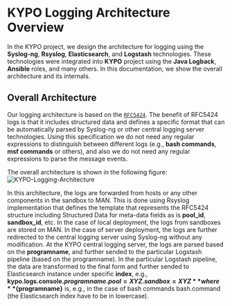 # KYPO Logging Architecture Overview
In the KYPO project, we design the architecture for logging using the **Syslog-ng**, **Rsyslog**, **Elasticsearch**, and **Logstash** technologies. These technologies were integrated into **KYPO** project using the **Java Logback**, **Ansible** roles, and many others. In this documentation, we show the overall architecture and its internals.

## Overall Architecture
Our logging architecture is based on the  [`RFC5424`](https://tools.ietf.org/html/rfc5424). The benefit of RFC5424 logs is that it includes structured data and defines a specific format that can be automatically parsed by Syslog-ng or other central logging server technologies. Using this specification we do not need any regular expressions to distinguish between different logs (e.g., **bash commands**, **msf commands** or others), and also we do not need any regular expressions to parse the message events.

The overall architecture is shown in the following figure:
![KYPO-Logging-Architecture](/img/extras/logging/KYPO-Logging-Architecture.png)

In this architecture, the logs are forwarded from hosts or any other components in the sandbox to MAN. This is done using Rsyslog implementation that defines the template that represents the RFC5424 structure including Structured Data for meta-data fields as is **pool_id**, **sandbox_id**, etc. In the case of local deployment, the logs from sandboxes are stored on MAN. In the case of server deployment, the logs are further redirected to the central logging server using Syslog-ng without any modification. At the KYPO central logging server, the logs are parsed based on the **programname**, and further sended to the particular Logstash pipeline (based on the programname). In the particular Logstash pipeline, the data are transformed to the final form and further sended to Elasticsearch instance under specific **index**, e.g., **kypo.logs.console.${programname}.pool=XYZ.sandbox=XYZ** where **${programname}** is, e.g., in the case of bash commands bash.command (the Elasticsearch index have to be in lowercase).
